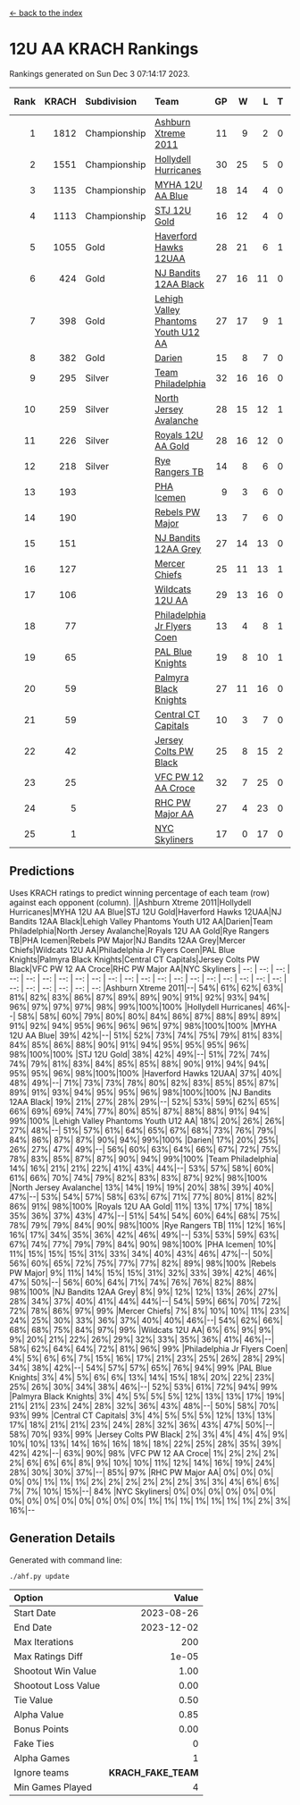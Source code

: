 [<- back to the index](readme.md)
# 12U AA KRACH Rankings
Rankings generated on Sun Dec  3 07:14:17 2023.

Rank|KRACH|Subdivision|Team|GP|W|L|T|OTW|OTL|SoS|Exp Wins|Win Diff
---:|---:|:---|:---|---:|---:|---:|---:|---:|---:|---:|---:|---:
1|1812|Championship|[Ashburn Xtreme 2011](https://gamesheetstats.com/seasons/3659/teams/141121/schedule)|11|9|2|0|0|0|482|9.8|-0.0
2|1551|Championship|[Hollydell Hurricanes](https://gamesheetstats.com/seasons/3659/teams/141133/schedule)|30|25|5|0|4|0|411|25.8|-0.0
3|1135|Championship|[MYHA 12U AA Blue](https://gamesheetstats.com/seasons/3659/teams/141123/schedule)|18|14|4|0|1|1|409|14.8|-0.0
4|1113|Championship|[STJ 12U Gold](https://gamesheetstats.com/seasons/3659/teams/141122/schedule)|16|12|4|0|1|0|475|12.8|-0.0
5|1055|Gold|[Haverford Hawks 12UAA](https://gamesheetstats.com/seasons/3659/teams/141127/schedule)|28|21|6|1|2|2|431|22.3|-0.0
6|424|Gold|[NJ Bandits 12AA Black](https://gamesheetstats.com/seasons/3659/teams/141126/schedule)|27|16|11|0|0|1|520|16.8|-0.0
7|398|Gold|[Lehigh Valley Phantoms Youth U12 AA](https://gamesheetstats.com/seasons/3659/teams/141129/schedule)|27|17|9|1|0|0|415|18.4|0.0
8|382|Gold|[Darien](https://gamesheetstats.com/seasons/3659/teams/141125/schedule)|15|8|7|0|1|1|493|8.8|-0.0
9|295|Silver|[Team Philadelphia](https://gamesheetstats.com/seasons/3659/teams/141128/schedule)|32|16|16|0|3|4|558|16.8|-0.0
10|259|Silver|[North Jersey Avalanche](https://gamesheetstats.com/seasons/3659/teams/141137/schedule)|28|15|12|1|1|2|312|16.4|0.0
11|226|Silver|[Royals 12U AA Gold](https://gamesheetstats.com/seasons/3659/teams/141142/schedule)|28|16|12|0|3|1|334|16.9|0.0
12|218|Silver|[Rye Rangers TB](https://gamesheetstats.com/seasons/3659/teams/141140/schedule)|14|8|6|0|1|1|224|8.9|0.0
13|193||[PHA Icemen](https://gamesheetstats.com/seasons/3659/teams/141145/schedule)|9|3|6|0|0|0|576|3.8|-0.0
14|190||[Rebels PW Major](https://gamesheetstats.com/seasons/3659/teams/141138/schedule)|13|7|6|0|1|0|187|7.9|0.0
15|151||[NJ Bandits 12AA Grey](https://gamesheetstats.com/seasons/3659/teams/141134/schedule)|27|14|13|0|1|1|277|14.9|0.0
16|127||[Mercer Chiefs](https://gamesheetstats.com/seasons/3659/teams/141135/schedule)|25|11|13|1|1|3|294|12.4|0.0
17|106||[Wildcats 12U AA](https://gamesheetstats.com/seasons/3659/teams/141136/schedule)|29|13|16|0|0|0|382|13.9|0.0
18|77||[Philadelphia Jr Flyers Coen](https://gamesheetstats.com/seasons/3659/teams/141143/schedule)|13|4|8|1|0|0|451|5.4|0.0
19|65||[PAL Blue Knights](https://gamesheetstats.com/seasons/3659/teams/141139/schedule)|19|8|10|1|0|1|140|9.4|0.0
20|59||[Palmyra Black Knights](https://gamesheetstats.com/seasons/3659/teams/141130/schedule)|27|11|16|0|1|1|367|11.9|0.0
21|59||[Central CT Capitals](https://gamesheetstats.com/seasons/3659/teams/141124/schedule)|10|3|7|0|0|2|348|3.9|0.0
22|42||[Jersey Colts PW Black](https://gamesheetstats.com/seasons/3659/teams/141141/schedule)|25|8|15|2|1|0|185|9.9|0.0
23|25||[VFC PW 12 AA Croce](https://gamesheetstats.com/seasons/3659/teams/141131/schedule)|32|7|25|0|1|2|492|7.9|0.0
24|5||[RHC PW Major AA](https://gamesheetstats.com/seasons/3659/teams/141132/schedule)|27|4|23|0|0|0|220|4.9|0.0
25|1||[NYC Skyliners](https://gamesheetstats.com/seasons/3659/teams/141144/schedule)|17|0|17|0|0|0|135|0.9|0.0

## Predictions
Uses KRACH ratings to predict winning percentage of each team (row) against each opponent (column).
||Ashburn Xtreme 2011|Hollydell Hurricanes|MYHA 12U AA Blue|STJ 12U Gold|Haverford Hawks 12UAA|NJ Bandits 12AA Black|Lehigh Valley Phantoms Youth U12 AA|Darien|Team Philadelphia|North Jersey Avalanche|Royals 12U AA Gold|Rye Rangers TB|PHA Icemen|Rebels PW Major|NJ Bandits 12AA Grey|Mercer Chiefs|Wildcats 12U AA|Philadelphia Jr Flyers Coen|PAL Blue Knights|Palmyra Black Knights|Central CT Capitals|Jersey Colts PW Black|VFC PW 12 AA Croce|RHC PW Major AA|NYC Skyliners
| --: | --: | --: | --: | --: | --: | --: | --: | --: | --: | --: | --: | --: | --: | --: | --: | --: | --: | --: | --: | --: | --: | --: | --: | --: | --: 
|Ashburn Xtreme 2011|--| 54%| 61%| 62%| 63%| 81%| 82%| 83%| 86%| 87%| 89%| 89%| 90%| 91%| 92%| 93%| 94%| 96%| 97%| 97%| 97%| 98%| 99%|100%|100%
|Hollydell Hurricanes| 46%|--| 58%| 58%| 60%| 79%| 80%| 80%| 84%| 86%| 87%| 88%| 89%| 89%| 91%| 92%| 94%| 95%| 96%| 96%| 96%| 97%| 98%|100%|100%
|MYHA 12U AA Blue| 39%| 42%|--| 51%| 52%| 73%| 74%| 75%| 79%| 81%| 83%| 84%| 85%| 86%| 88%| 90%| 91%| 94%| 95%| 95%| 95%| 96%| 98%|100%|100%
|STJ 12U Gold| 38%| 42%| 49%|--| 51%| 72%| 74%| 74%| 79%| 81%| 83%| 84%| 85%| 85%| 88%| 90%| 91%| 94%| 94%| 95%| 95%| 96%| 98%|100%|100%
|Haverford Hawks 12UAA| 37%| 40%| 48%| 49%|--| 71%| 73%| 73%| 78%| 80%| 82%| 83%| 85%| 85%| 87%| 89%| 91%| 93%| 94%| 95%| 95%| 96%| 98%|100%|100%
|NJ Bandits 12AA Black| 19%| 21%| 27%| 28%| 29%|--| 52%| 53%| 59%| 62%| 65%| 66%| 69%| 69%| 74%| 77%| 80%| 85%| 87%| 88%| 88%| 91%| 94%| 99%|100%
|Lehigh Valley Phantoms Youth U12 AA| 18%| 20%| 26%| 26%| 27%| 48%|--| 51%| 57%| 61%| 64%| 65%| 67%| 68%| 73%| 76%| 79%| 84%| 86%| 87%| 87%| 90%| 94%| 99%|100%
|Darien| 17%| 20%| 25%| 26%| 27%| 47%| 49%|--| 56%| 60%| 63%| 64%| 66%| 67%| 72%| 75%| 78%| 83%| 85%| 87%| 87%| 90%| 94%| 99%|100%
|Team Philadelphia| 14%| 16%| 21%| 21%| 22%| 41%| 43%| 44%|--| 53%| 57%| 58%| 60%| 61%| 66%| 70%| 74%| 79%| 82%| 83%| 83%| 87%| 92%| 98%|100%
|North Jersey Avalanche| 13%| 14%| 19%| 19%| 20%| 38%| 39%| 40%| 47%|--| 53%| 54%| 57%| 58%| 63%| 67%| 71%| 77%| 80%| 81%| 82%| 86%| 91%| 98%|100%
|Royals 12U AA Gold| 11%| 13%| 17%| 17%| 18%| 35%| 36%| 37%| 43%| 47%|--| 51%| 54%| 54%| 60%| 64%| 68%| 75%| 78%| 79%| 79%| 84%| 90%| 98%|100%
|Rye Rangers TB| 11%| 12%| 16%| 16%| 17%| 34%| 35%| 36%| 42%| 46%| 49%|--| 53%| 53%| 59%| 63%| 67%| 74%| 77%| 79%| 79%| 84%| 90%| 98%|100%
|PHA Icemen| 10%| 11%| 15%| 15%| 15%| 31%| 33%| 34%| 40%| 43%| 46%| 47%|--| 50%| 56%| 60%| 65%| 72%| 75%| 77%| 77%| 82%| 89%| 98%|100%
|Rebels PW Major|  9%| 11%| 14%| 15%| 15%| 31%| 32%| 33%| 39%| 42%| 46%| 47%| 50%|--| 56%| 60%| 64%| 71%| 74%| 76%| 76%| 82%| 88%| 98%|100%
|NJ Bandits 12AA Grey|  8%|  9%| 12%| 12%| 13%| 26%| 27%| 28%| 34%| 37%| 40%| 41%| 44%| 44%|--| 54%| 59%| 66%| 70%| 72%| 72%| 78%| 86%| 97%| 99%
|Mercer Chiefs|  7%|  8%| 10%| 10%| 11%| 23%| 24%| 25%| 30%| 33%| 36%| 37%| 40%| 40%| 46%|--| 54%| 62%| 66%| 68%| 68%| 75%| 84%| 97%| 99%
|Wildcats 12U AA|  6%|  6%|  9%|  9%|  9%| 20%| 21%| 22%| 26%| 29%| 32%| 33%| 35%| 36%| 41%| 46%|--| 58%| 62%| 64%| 64%| 72%| 81%| 96%| 99%
|Philadelphia Jr Flyers Coen|  4%|  5%|  6%|  6%|  7%| 15%| 16%| 17%| 21%| 23%| 25%| 26%| 28%| 29%| 34%| 38%| 42%|--| 54%| 57%| 57%| 65%| 76%| 94%| 99%
|PAL Blue Knights|  3%|  4%|  5%|  6%|  6%| 13%| 14%| 15%| 18%| 20%| 22%| 23%| 25%| 26%| 30%| 34%| 38%| 46%|--| 52%| 53%| 61%| 72%| 94%| 99%
|Palmyra Black Knights|  3%|  4%|  5%|  5%|  5%| 12%| 13%| 13%| 17%| 19%| 21%| 21%| 23%| 24%| 28%| 32%| 36%| 43%| 48%|--| 50%| 58%| 70%| 93%| 99%
|Central CT Capitals|  3%|  4%|  5%|  5%|  5%| 12%| 13%| 13%| 17%| 18%| 21%| 21%| 23%| 24%| 28%| 32%| 36%| 43%| 47%| 50%|--| 58%| 70%| 93%| 99%
|Jersey Colts PW Black|  2%|  3%|  4%|  4%|  4%|  9%| 10%| 10%| 13%| 14%| 16%| 16%| 18%| 18%| 22%| 25%| 28%| 35%| 39%| 42%| 42%|--| 63%| 90%| 98%
|VFC PW 12 AA Croce|  1%|  2%|  2%|  2%|  2%|  6%|  6%|  6%|  8%|  9%| 10%| 10%| 11%| 12%| 14%| 16%| 19%| 24%| 28%| 30%| 30%| 37%|--| 85%| 97%
|RHC PW Major AA|  0%|  0%|  0%|  0%|  0%|  1%|  1%|  1%|  2%|  2%|  2%|  2%|  2%|  2%|  3%|  3%|  4%|  6%|  6%|  7%|  7%| 10%| 15%|--| 84%
|NYC Skyliners|  0%|  0%|  0%|  0%|  0%|  0%|  0%|  0%|  0%|  0%|  0%|  0%|  0%|  0%|  1%|  1%|  1%|  1%|  1%|  1%|  1%|  2%|  3%| 16%|--

## Generation Details

Generated with command line:
```
./ahf.py update
```

| Option | Value |
| :----- | ----: |
| Start Date | 2023-08-26 |
| End Date | 2023-12-02 |
| Max Iterations | 200 |
| Max Ratings Diff | 1e-05 |
| Shootout Win Value | 1.00 |
| Shootout Loss Value | 0.00 |
| Tie Value | 0.50 |
| Alpha Value | 0.85 |
| Bonus Points | 0.00 |
| Fake Ties | 0 |
| Alpha Games | 1 |
| Ignore teams | __KRACH_FAKE_TEAM__ |
| Min Games Played | 4 |

